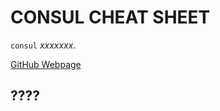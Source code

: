 # CONSUL CHEAT SHEET

`consul` _xxxxxxx._

[GitHub Webpage](https://jeffdecola.github.io/my-cheat-sheets/)

## ????